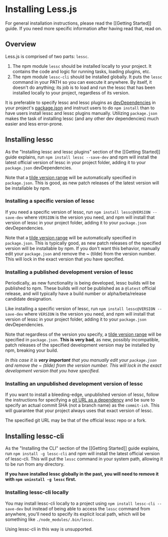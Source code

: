 # Installing Less.js

For general installation instructions, please read the [[Getting Started]] guide. If you need more specific information after having read that, read on.



## Overview
Less.js is comprised of two parts: `lessc`.

1. The npm module `lessc` should be installed locally to your project. It contains the code and logic for running tasks, loading plugins, etc.
1. The npm module `lessc-cli` should be installed globally. It puts the `lessc` command in your PATH so you can execute it anywhere. By itself, it doesn't do anything; its job is to load and run the lessc that has been installed locally to your project, regardless of its version.

It is preferable to specify lessc and lessc plugins as [devDependencies](https://npmjs.org/doc/json.html#devDependencies) in your project's [package.json](https://npmjs.org/doc/json.html) and instruct users to do `npm install` than to have users install lessc and lessc plugins manually. Utilizing `package.json` makes the task of installing lessc (and any other dev dependencies) much easier and less error-prone.

## Installing lessc
As the "Installing lessc and lessc plugins" section of the [[Getting Started]] guide explains, run `npm install lessc --save-dev` and npm will install the latest official version of lessc in your project folder, adding it to your `package.json` devDependencies.

Note that a [tilde version range][] will be automatically specified in `package.json`. This is good, as new patch releases of the latest version will be installable by npm.

[tilde version range]: https://npmjs.org/doc/json.html#Tilde-Version-Ranges

### Installing a specific version of lessc
If you need a specific version of lessc, run `npm install lessc@VERSION --save-dev` where `VERSION` is the version you need, and npm will install that version of lessc in your project folder, adding it to your `package.json` devDependencies.

Note that a [tilde version range][] will be automatically specified in `package.json`. This is typically good, as new patch releases of the specified version will be installable by npm. If you don't want this behavior, manually edit your `package.json` and remove the ~ (tilde) from the version number. This will lock in the exact version that you have specified.

### Installing a published development version of lessc
Periodically, as new functionality is being developed, lessc builds will be published to npm. These builds will _not_ be published as a `@latest` official release, and will typically have a build number or alpha/beta/release candidate designation.

Like installing a specific version of lessc, run `npm install lessc@VERSION --save-dev` where `VERSION` is the version you need, and npm will install that version of lessc in your project folder, adding it to your `package.json` devDependencies.

Note that regardless of the version you specify, a [tilde version range][] will be specified in `package.json`. **This is very bad**, as new, possibly incompatible, patch releases of the specified development version may be installed by npm, breaking your build.

_In this case it is **very important** that you manually edit your `package.json` and remove the ~ (tilde) from the version number. This will lock in the exact development version that you have specified._

### Installing an unpublished development version of lessc
If you want to install a bleeding-edge, unpublished version of lessc, follow the instructions for specifying a [git URL as a dependency](https://npmjs.org/doc/json.html#Git-URLs-as-Dependencies) and be sure to specify an actual commit SHA (not a branch name) as the `commit-ish`. This will guarantee that your project always uses that exact version of lessc.

The specified git URL may be that of the official lessc repo or a fork.

## Installing lessc-cli
As the "Installing the CLI" section of the [[Getting Started]] guide explains, run `npm install -g lessc-cli` and npm will install the latest official version of lessc-cli. This will put the `lessc` command in your system path, allowing it to be run from any directory.

**If you have installed lessc globally in the past, you will need to remove it with `npm uninstall -g lessc` first.**

### Installing lessc-cli locally
You may install lessc-cli locally to a project using `npm install lessc-cli --save-dev` but instead of being able to access the `lessc` command from anywhere, you'll need to specify its explicit local path, which will be something like `./node_modules/.bin/lessc`.

Using lessc-cli in this way is unsupported.